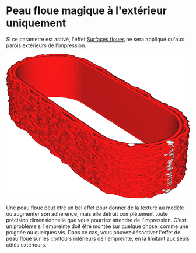 Peau floue magique à l'extérieur uniquement
====
Si ce paramètre est activé, l'effet [Surfaces floues](magic_fuzzy_skin_enabled.md) ne sera appliqué qu'aux parois extérieurs de l'impression.

![L'extérieur est flou, mais l'intérieur ne l'est pas](../../../articles/images/magic_fuzzy_skin_outside_only.png)

Une peau floue peut être un bel effet pour donner de la texture au modèle ou augmenter son adhérence, mais elle détruit complètement toute précision dimensionnelle que vous pourriez attendre de l'impression. C'est un problème si l'empreinte doit être montée sur quelque chose, comme une poignée ou quelques vis. Dans ce cas, vous pouvez désactiver l'effet de peau floue sur les contours intérieurs de l'empreinte, en la limitant aux seuls côtés extérieurs.
